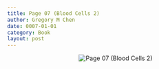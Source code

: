 ```yaml
---
title: Page 07 (Blood Cells 2)
author: Gregory M Chen
date: 0007-01-01
category: Book
layout: post
---
```


<p style="text-align:center;"><img src="{{site.baseurl}}/assets/Graphics_v3.2/Page07_Blood-Cells-2.png" alt="Page 07 (Blood Cells 2)" style="max-height: calc(100vh - 30px - 50px);"/></p>
